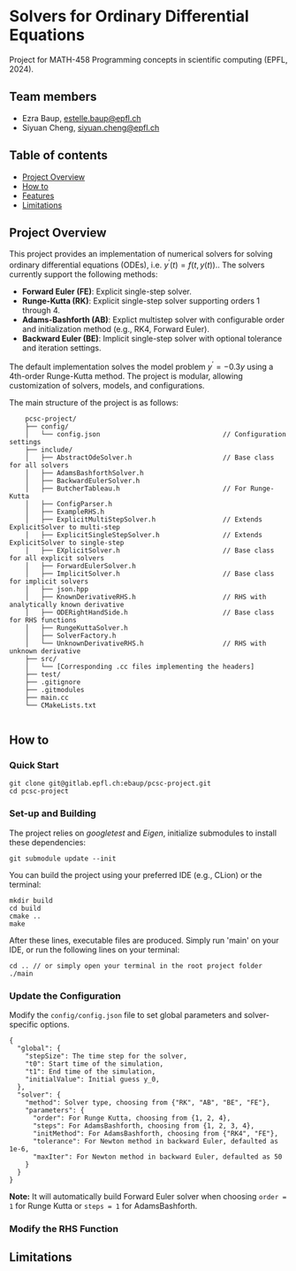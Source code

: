 # Solvers for Ordinary Differential Equations
Project for MATH-458 Programming concepts in scientific computing (EPFL, 2024).
## Team members
- Ezra Baup, estelle.baup@epfl.ch
- Siyuan Cheng, siyuan.cheng@epfl.ch

## Table of contents
- [Project Overview](#project-overview)
- [How to](#how-to)
- [Features](#features)
- [Limitations](#limitations)

## Project Overview
This project provides an implementation of numerical solvers for solving ordinary differential equations (ODEs), 
i.e. $y^{'}(t)=f(t,y(t)).$. The solvers currently support the following methods:

- **Forward Euler (FE)**: Explicit single-step solver.
- **Runge-Kutta (RK)**: Explicit single-step solver supporting orders 1 through 4.
- **Adams-Bashforth (AB)**: Explict multistep solver with configurable order and initialization method (e.g., RK4, Forward Euler).
- **Backward Euler (BE)**: Implicit single-step solver with optional tolerance and iteration settings.

The default implementation solves the model problem $y^{'} = -0.3y$ using a 4th-order Runge-Kutta method. 
The project is modular, allowing customization of solvers, models, and configurations.

The main structure of the project is as follows:
```
    pcsc-project/
    ├── config/
    │   └── config.json                               // Configuration settings
    ├── include/
    │   ├── AbstractOdeSolver.h                       // Base class for all solvers
    │   ├── AdamsBashforthSolver.h                    
    │   ├── BackwardEulerSolver.h                    
    │   ├── ButcherTableau.h                          // For Runge-Kutta
    │   ├── ConfigParser.h                           
    │   ├── ExampleRHS.h                              
    │   ├── ExplicitMultiStepSolver.h                 // Extends ExplicitSolver to multi-step
    │   ├── ExplicitSingleStepSolver.h                // Extends ExplicitSolver to single-step
    │   ├── EXplicitSolver.h                          // Base class for all explicit solvers
    │   ├── ForwardEulerSolver.h                    
    │   ├── ImplicitSolver.h                          // Base class for implicit solvers
    │   ├── json.hpp                      
    │   ├── KnownDerivativeRHS.h                      // RHS with analytically known derivative
    │   ├── ODERightHandSide.h                        // Base class for RHS functions
    │   ├── RungeKuttaSolver.h                       
    │   ├── SolverFactory.h                           
    │   └── UnknownDerivativeRHS.h                    // RHS with unknown derivative 
    ├── src/
    │   └── [Corresponding .cc files implementing the headers]
    ├── test/
    ├── .gitignore
    ├── .gitmodules
    ├── main.cc                                     
    └── CMakeLists.txt                               


```
## How to
### Quick Start
```
git clone git@gitlab.epfl.ch:ebaup/pcsc-project.git
cd pcsc-project
```
### Set-up and Building
The project relies on *googletest* and *Eigen*, initialize submodules to install these dependencies:

```
git submodule update --init 
```

You can build the project using your preferred IDE (e.g., CLion) or the terminal:
```
mkdir build
cd build
cmake ..
make
```
After these lines, executable files are produced. Simply run 'main' on your IDE, 
or run the following lines on your terminal:

```
cd .. // or simply open your terminal in the root project folder
./main
```
[//]: # (Instructions should appear to guide you. )
[//]: # (TODO complete instructions if needed, typical execution)
###  Update the Configuration
Modify the `config/config.json` file to set global parameters and solver-specific options. 
```
{
  "global": {
    "stepSize": The time step for the solver,
    "t0": Start time of the simulation,
    "t1": End time of the simulation,
    "initialValue": Initial guess y_0,
  },
  "solver": {
    "method": Solver type, choosing from {"RK", "AB", "BE", "FE"},
    "parameters": {
      "order": For Runge Kutta, choosing from {1, 2, 4}, 
      "steps": For AdamsBashforth, choosing from {1, 2, 3, 4}, 
      "initMethod": For AdamsBashforth, choosing from {"RK4", "FE"},
      "tolerance": For Newton method in backward Euler, defaulted as 1e-6,
      "maxIter": For Newton method in backward Euler, defaulted as 50
    }
  }
}
```
**Note:** It will automatically build Forward Euler solver when choosing `order = 1` for Runge Kutta
or `steps = 1` for AdamsBashforth.
### Modify the RHS Function

[//]: # (TODO logic)


## Limitations